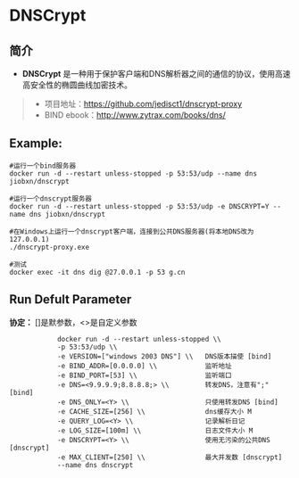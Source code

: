 DNSCrypt
===
## 简介
* **DNSCrypt** 是一种用于保护客户端和DNS解析器之间的通信的协议，使用高速高安全性的椭圆曲线加密技术。
> * 项目地址：https://github.com/jedisct1/dnscrypt-proxy
> * BIND ebook：http://www.zytrax.com/books/dns/


## Example:

    #运行一个bind服务器
    docker run -d --restart unless-stopped -p 53:53/udp --name dns jiobxn/dnscrypt

    #运行一个dnscrypt服务器
    docker run -d --restart unless-stopped -p 53:53/udp -e DNSCRYPT=Y --name dns jiobxn/dnscrypt

    #在Windows上运行一个dnscrypt客户端，连接到公共DNS服务器(将本地DNS改为127.0.0.1)
    ./dnscrypt-proxy.exe

    #测试
    docker exec -it dns dig @27.0.0.1 -p 53 g.cn


## Run Defult Parameter
**协定：** []是默参数，<>是自定义参数

				docker run -d --restart unless-stopped \\
				-p 53:53/udp \\
				-e VERSION=["windows 2003 DNS"] \\   DNS版本描使 [bind]
				-e BIND_ADDR=[0.0.0.0] \\            监听地址
				-e BIND_PORT=[53] \\                 监听端口
				-e DNS=<9.9.9.9;8.8.8.8;> \\         转发DNS，注意有";" [bind]
				-e DNS_ONLY=<Y> \\                   只使用转发DNS [bind]
				-e CACHE_SIZE=[256] \\               dns缓存大小 M
				-e QUERY_LOG=<Y> \\                  记录解析日记
				-e LOG_SIZE=[100m] \\                日志文件大小 M
				-e DNSCRYPT=<Y> \\                   使用无污染的公共DNS [dnscrypt]
				-e MAX_CLIENT=[250] \\               最大并发数 [dnscrypt]
				--name dns dnscrypt
